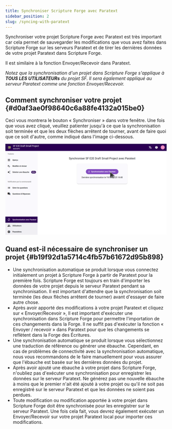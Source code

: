 ```yaml
---
title: Synchroniser Scripture Forge avec Paratext
sidebar_position: 2
slug: /syncing-with-paratext
---
```


Synchroniser votre projet Scripture Forge avec Paratext est très important car cela permet de sauvegarder les modifications que vous avez faites dans Scripture Forge sur les serveurs Paratext et de tirer les dernières données de votre projet Paratext dans Scripture Forge.

Il est similaire à la fonction Envoyer/Recevoir dans Paratext.

_Notez que la synchronisation d'un projet dans Scripture Forge s'applique à **TOUS LES UTILISATEURs** du projet SF. Il sera également appliqué au serveur Paratext comme une fonction Envoyer/Recevoir._

## **Comment synchroniser votre projet** {#d0af3ae0f98640c6a88fe4132a015be0}

Ceci vous montrera le bouton « Synchroniser » dans votre fenêtre. Une fois que vous avez cliqué, veuillez patienter jusqu'à ce que la synchronisation soit terminée et que les deux flèches arrêtent de tourner, avant de faire quoi que ce soit d'autre, comme indiqué dans l'image ci-dessous.

![](./sync.png)

## **Quand est-il nécessaire de synchroniser un projet** {#b19f92d1a5714c4fb57b61672d95b898}

- Une synchronisation automatique se produit lorsque vous connectez initialement un projet à Scripture Forge à partir de Paratext pour la première fois. Scripture Forge est toujours en train d'importer les données de votre projet depuis le serveur Paratext pendant sa synchronisation. Il est important d'attendre que la synchronisation soit terminée (les deux flèches arrêtent de tourner) avant d'essayer de faire autre chose.
- Après avoir apporté des modifications à votre projet Paratext et cliquez sur « Envoyer/Recevoir », Il est important d'exécuter une synchronisation dans Scripture Forge pour permettre l'importation de ces changements dans la Forge. Il ne suffit pas d'exécuter la fonction « Envoyer / recevoir » dans Paratext pour que les changements se reflètent dans la Forge des Écritures.
- Une synchronisation automatique se produit lorsque vous sélectionnez une traduction de référence ou générer une ébauche. Cependant, en cas de problèmes de connectivité avec la synchronisation automatique, nous vous recommandons de le faire manuellement pour vous assurer que l'ébauche est basée sur les dernières données du projet.
- Après avoir ajouté une ébauche à votre projet dans Scripture Forge, n'oubliez pas d'exécuter une synchronisation pour enregistrer les données sur le serveur Paratext. Ne générez pas une nouvelle ébauche à moins que le premier n'ait été ajouté à votre projet ou qu'il ne soit pas enregistré sur le serveur Paratext et que les données ne soient pas perdues.
- Toute modification ou modification apportée à votre projet dans Scripture Forge doit être synchronisée pour les enregistrer sur le serveur Paratext. Une fois cela fait, vous devrez également exécuter un Envoyer/Recevoir sur votre projet Paratext local pour importer ces modifications.
